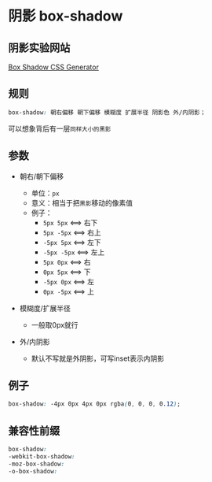 # 阴影 box-shadow

## 阴影实验网站

[Box Shadow CSS Generator](https://cssgenerator.org/box-shadow-css-generator.html)

## 规则

```css
box-shadow: 朝右偏移 朝下偏移 模糊度 扩展半径 阴影色 外/内阴影；
```

可以想象背后有一层`同样大小的黑影`

## 参数

- 朝右/朝下偏移
    - 单位：`px`
    - 意义：相当于把`黑影`移动的像素值
    - 例子：
        - `5px 5px` <==>  右下
        - `5px -5px` <==>  右上
        - `-5px 5px` <==>  左下
        - `-5px -5px` <==>  左上
        - `5px 0px` <==>  右
        - `0px 5px` <==>  下
        - `-5px 0px` <==>  左
        - `0px -5px` <==>  上

- 模糊度/扩展半径
    - 一般取0px就行

- 外/内阴影
    - 默认不写就是外阴影，可写inset表示内阴影

## 例子

```css
box-shadow: -4px 0px 4px 0px rgba(0, 0, 0, 0.12);
```

## 兼容性前缀

```css
box-shadow:
-webkit-box-shadow:
-moz-box-shadow:
-o-box-shadow:
```